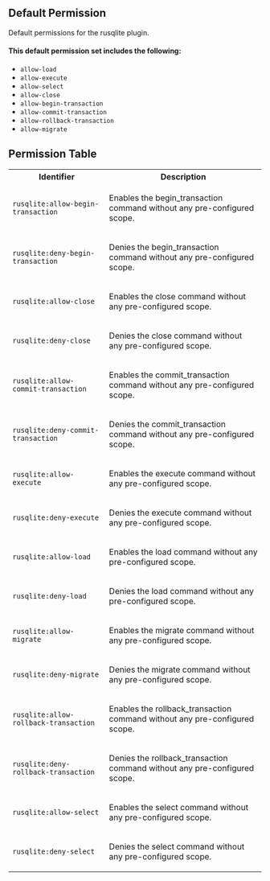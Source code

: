 ## Default Permission

Default permissions for the rusqlite plugin.

#### This default permission set includes the following:

- `allow-load`
- `allow-execute`
- `allow-select`
- `allow-close`
- `allow-begin-transaction`
- `allow-commit-transaction`
- `allow-rollback-transaction`
- `allow-migrate`

## Permission Table

<table>
<tr>
<th>Identifier</th>
<th>Description</th>
</tr>


<tr>
<td>

`rusqlite:allow-begin-transaction`

</td>
<td>

Enables the begin_transaction command without any pre-configured scope.

</td>
</tr>

<tr>
<td>

`rusqlite:deny-begin-transaction`

</td>
<td>

Denies the begin_transaction command without any pre-configured scope.

</td>
</tr>

<tr>
<td>

`rusqlite:allow-close`

</td>
<td>

Enables the close command without any pre-configured scope.

</td>
</tr>

<tr>
<td>

`rusqlite:deny-close`

</td>
<td>

Denies the close command without any pre-configured scope.

</td>
</tr>

<tr>
<td>

`rusqlite:allow-commit-transaction`

</td>
<td>

Enables the commit_transaction command without any pre-configured scope.

</td>
</tr>

<tr>
<td>

`rusqlite:deny-commit-transaction`

</td>
<td>

Denies the commit_transaction command without any pre-configured scope.

</td>
</tr>

<tr>
<td>

`rusqlite:allow-execute`

</td>
<td>

Enables the execute command without any pre-configured scope.

</td>
</tr>

<tr>
<td>

`rusqlite:deny-execute`

</td>
<td>

Denies the execute command without any pre-configured scope.

</td>
</tr>

<tr>
<td>

`rusqlite:allow-load`

</td>
<td>

Enables the load command without any pre-configured scope.

</td>
</tr>

<tr>
<td>

`rusqlite:deny-load`

</td>
<td>

Denies the load command without any pre-configured scope.

</td>
</tr>

<tr>
<td>

`rusqlite:allow-migrate`

</td>
<td>

Enables the migrate command without any pre-configured scope.

</td>
</tr>

<tr>
<td>

`rusqlite:deny-migrate`

</td>
<td>

Denies the migrate command without any pre-configured scope.

</td>
</tr>

<tr>
<td>

`rusqlite:allow-rollback-transaction`

</td>
<td>

Enables the rollback_transaction command without any pre-configured scope.

</td>
</tr>

<tr>
<td>

`rusqlite:deny-rollback-transaction`

</td>
<td>

Denies the rollback_transaction command without any pre-configured scope.

</td>
</tr>

<tr>
<td>

`rusqlite:allow-select`

</td>
<td>

Enables the select command without any pre-configured scope.

</td>
</tr>

<tr>
<td>

`rusqlite:deny-select`

</td>
<td>

Denies the select command without any pre-configured scope.

</td>
</tr>
</table>
